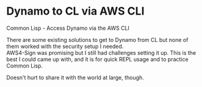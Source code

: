 # Dynamo to CL via AWS CLI

Common Lisp - Access Dynamo via the AWS CLI

There are some existing solutions to get to Dynamo from CL but none of them worked with the security setup I needed.  
AWS4-Sign was promising but I still had challenges setting it up. This is the best I could came up with, and it is for quick REPL usage and to practice Common Lisp.  

Doesn't hurt to share it with the world at large, though.

